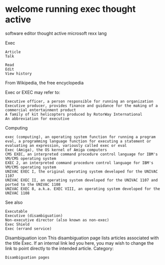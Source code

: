 # welcome running exec thought active
software editor thought active microsoft rexx lang

Exec

    Article
    Talk

    Read
    Edit
    View history

From Wikipedia, the free encyclopedia

Exec or EXEC may refer to:

    Executive officer, a person responsible for running an organization
    Executive producer, provides finance and guidance for the making of a commercial entertainment product
    A family of kit helicopters produced by RotorWay International
    An abbreviation for executive

Computing

    exec (computing), an operating system function for running a program
    eval, a programming language function for executing a statement or evaluating an expression, variously called exec or eval
    Exec (Amiga), the OS kernel of Amiga computers
    CMS EXEC, an interpreted command procedure control language for IBM's VM/CMS operating system
    EXEC 2, an interpreted command procedure control language for IBM's VM/CMS operating system
    UNIVAC EXEC I, the original operating system developed for the UNIVAC 1107
    UNIVAC EXEC II, an operating system developed for the UNIVAC 1107 and ported to the UNIVAC 1108
    UNIVAC EXEC 8, a.k.a. EXEC VIII, an operating system developed for the UNIVAC 1108

See also

    Executable
    Executive (disambiguation)
    Non-executive director (also known as non-exec)
    Exec Shield
    Exec (errand service)

Disambiguation icon
This disambiguation page lists articles associated with the title Exec.
If an internal link led you here, you may wish to change the link to point directly to the intended article.
Category:

    Disambiguation pages